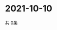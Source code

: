 # 2021-10-10
  共 0条

  <!-- BEGIN -->
  <!-- 最后更新时间Sun Oct 10 2021 06:03:29 GMT+0000 (Coordinated Universal Time) -->
  
  <!-- END -->
  
  